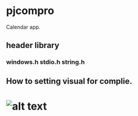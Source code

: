 # pjcompro
Calendar app.
## header library
### windows.h stdio.h string.h
## How to setting visual for complie.
# ![alt text](https://cdn.discordapp.com/attachments/514478065829543977/573122837334982664/unknown.png)
